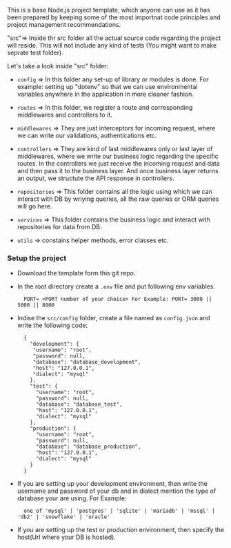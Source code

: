 This is a base Node.js project template, which anyone can use as it has been prepared by keeping some of the most importnat code principles and project management recommendations.

"src"=> Inside thr src folder all the actual source code regarding the project will reside. This will not include any kind of tests (You might want to make seprate test folder).

Let's take a look inside "src" folder:

- `config` => In this folder any set-up of library or modules is done. For example: setting up "dotenv" so that we can use environmental variables anywhere in the application in more cleaner fashion.

- `routes` => In this folder, we register a route and corresponding middlewares and controllers to it.

- `middlewares` => They are just interceptors for incoming request, where we can write our validations, authentications etc.

- `controllers` => They are kind of last middlewares only or last layer of middlewares, where we write our business logic regarding the specific routes. In the controllers we just receive the incoming request and data and then pass it to the business layer. And once business layer returns an output, we structute the API response in controllers.

- `repositories` => This folder contains all the logic using which we can interact with DB by wriying queries, all the raw queries or ORM queries will go here.

- `services` => This folder contains the business logic and interact with repositories for data from DB.

- `utils` => constains helper methods, error classes etc.

### Setup the project

- Download the template form this git repo.
- In the root directory create a `.env` file and put following env variables.
  ```
    PORT= <PORT number of your choice> For Example: PORT= 3000 || 5000 || 8000
  ```
- Indise the `src/config` folder, create a file named as `config.json` and write the following code:

  ```
    {
      "development": {
       "username": "root",
       "password": null,
       "database": "database_development",
       "host": "127.0.0.1",
       "dialect": "mysql"
      },
      "test": {
        "username": "root",
        "password": null,
        "database": "database_test",
        "host": "127.0.0.1",
        "dialect": "mysql"
      },
      "production": {
        "username": "root",
        "password": null,
        "database": "database_production",
        "host": "127.0.0.1",
        "dialect": "mysql"
      }
    }
  ```

- If you are setting up your development environment, then write the username and password of your db and in dialect mention the type of database your are using. For Example:
  ```
    one of 'mysql' | 'postgres' | 'sqlite' | 'mariadb' | 'mssql' | 'db2' | 'snowflake' | 'oracle'
  ```
- If you are setting up the test or production environment, then specify the host(Url where your DB is hosted).
